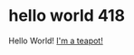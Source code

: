 # hello world 418
Hello World! [I'm a teapot!](https://developer.mozilla.org/en-US/docs/Web/HTTP/Status/418)
